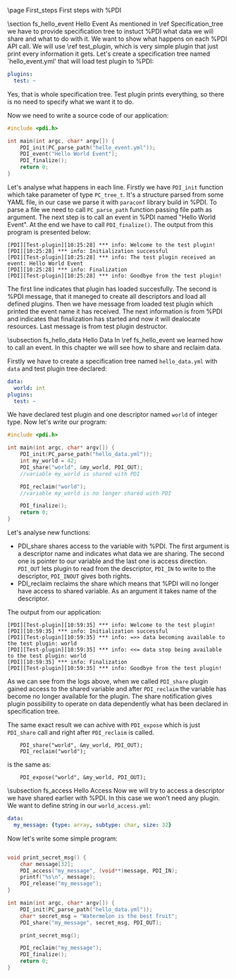 \page First_steps First steps with %PDI

\section fs_hello_event Hello Event
As mentioned in \ref Specification_tree we have to provide specification tree to instuct %PDI what data we will share and what to do with it. We want to show what happens on each %PDI API call. We will use \ref test_plugin, which is very simple plugin that just print every information it gets. Let's create a specification tree named `hello_event.yml' that will load test plugin to %PDI:

```yaml
plugins:
  test: ~
```

Yes, that is whole specification tree. Test plugin prints everything, so there is no need to specify what we want it to do.

Now we need to write a source code of our application:
```C
#include <pdi.h>

int main(int argc, char* argv[]) {
    PDI_init(PC_parse_path("hello_event.yml"));
    PDI_event("Hello World Event");
    PDI_finalize();
    return 0;
}
```

Let's analyse what happens in each line. Firstly we have `PDI_init` function which take parameter of type `PC_tree_t`. It's a structure parsed from some YAML file, in our case we parse it with `paraconf` library build in %PDI. To parse a file we need to call `PC_parse_path` function passing file path as argument. The next step is to call an event in %PDI named "Hello World Event". At the end we have to call `PDI_finalize()`. The output from this program is presented below:
```
[PDI][Test-plugin][10:25:28] *** info: Welcome to the test plugin!
[PDI][10:25:28] *** info: Initialization successful
[PDI][Test-plugin][10:25:28] *** info: The test plugin received an event: Hello World Event
[PDI][10:25:28] *** info: Finalization
[PDI][Test-plugin][10:25:28] *** info: Goodbye from the test plugin!
```
The first line indicates that plugin has loaded succesfully. The second is %PDI message, that it maneged to create all descriptors and load all defined plugins. Then we have message from loaded test plugin which printed the event name it has received. The next information is from %PDI and indicates that finalization has started and now it will dealocate resources. Last message is from test plugin destructor.

\subsection fs_hello_data Hello Data
In \ref fs_hello_event we learned how to call an event. In this chapter we will see how to share and reclaim data.

Firstly we have to create a specification tree named `hello_data.yml` with `data` and test plugin tree declared:

```yaml
data:
  world: int
plugins:
  test: ~
```

We have declared test plugin and one descriptor named `world` of integer type.
Now let's write our program:

```C
#include <pdi.h>

int main(int argc, char* argv[]) {
    PDI_init(PC_parse_path("hello_data.yml"));
    int my_world = 42;
    PDI_share("world", &my_world, PDI_OUT);
    //variable my_world is shared with PDI

    PDI_reclaim("world");
    //variable my_world is no longer shared with PDI

    PDI_finalize();
    return 0;
}
```

Let's analyse new functions:
- PDI_share shares access to the variable with %PDI. The first argument is a descriptor name and indicates what data we are sharing. The second one is pointer to our variable and the last one is access direction. `PDI_OUT` lets plugin to read from the descriptor, `PDI_IN` to write to the descriptor, `PDI_INOUT` gives both rights. 
- PDI_reclaim reclaims the share which means that %PDI will no longer have access to shared variable. As an argument it takes name of the descriptor.

The output from our application:
```
[PDI][Test-plugin][10:59:35] *** info: Welcome to the test plugin!
[PDI][10:59:35] *** info: Initialization successful
[PDI][Test-plugin][10:59:35] *** info: =>> data becoming available to the test plugin: world
[PDI][Test-plugin][10:59:35] *** info: <<= data stop being available to the test plugin: world
[PDI][10:59:35] *** info: Finalization
[PDI][Test-plugin][10:59:35] *** info: Goodbye from the test plugin!
```

As we can see from the logs above, when we called `PDI_share` plugin gained access to the shared variable and after `PDI_reclaim` the variable has become no longer available for the plugin. The share notification gives plugin possibility to operate on data dependently what has been declared in specification tree.

The same exact result we can achive with `PDI_expose` which is just `PDI_share` call and right after `PDI_reclaim` is called.

```
    PDI_share("world", &my_world, PDI_OUT);
    PDI_reclaim("world");
```
is the same as:
```
    PDI_expose("world", &my_world, PDI_OUT);
```

\subsection fs_access Hello Access
Now we will try to access a descriptor we have shared earlier with %PDI. In this case we won't need any plugin. We want to define string in our `world_access.yml`:
```yaml
data:
  my_message: {type: array, subtype: char, size: 32}
```

Now let's write some simple program:
```c

void print_secret_msg() {
    char message[32];
    PDI_access("my_message", (void**)message, PDI_IN);
    printf("%s\n", message);
    PDI_release("my_message");
}

int main(int argc, char* argv[]) {
    PDI_init(PC_parse_path("hello_data.yml"));
    char* secret_msg = "Watermelon is the best fruit";
    PDI_share("my_message", secret_msg, PDI_OUT);

    print_secret_msg();

    PDI_reclaim("my_message");
    PDI_finalize();
    return 0;
}
```